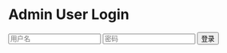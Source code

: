 <!DOCTYPE html>  
<html lang="en">  
<head>  
    <meta charset="UTF-8">  
    <title>Login</title>  
    <link rel="stylesheet" type="text/css" href="Login.css"/>  
</head>  
<body>  
    <div id="login">  
        <h1>Admin User Login</h1>  
        <form method="post">  
            <input type="text" required="required" placeholder="用户名" name="u"></input>  
            <input type="password" required="required" placeholder="密码" name="p"></input>  
            <button class="but" type="submit">登录</button>  
        </form>  
    </div>  
</body>  
</html>  
